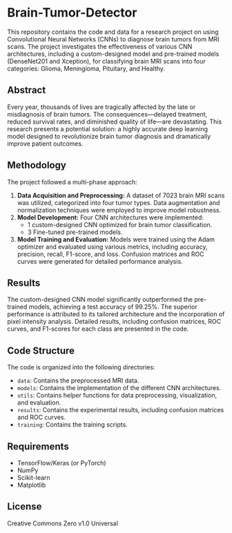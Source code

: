 # Brain-Tumor-Detector

This repository contains the code and data for a research project on using Convolutional Neural Networks (CNNs) to diagnose brain tumors from MRI scans. The project investigates the effectiveness of various CNN architectures, including a custom-designed model and pre-trained models (DenseNet201 and Xception), for classifying brain MRI scans into four categories: Glioma, Meningioma, Pituitary, and Healthy.

## Abstract

Every year, thousands of lives are tragically affected by the late or misdiagnosis of brain tumors. The consequences—delayed treatment, reduced survival rates, and diminished quality of life—are devastating. This research presents a potential solution: a highly accurate deep learning model designed to revolutionize brain tumor diagnosis and dramatically improve patient outcomes.

## Methodology

The project followed a multi-phase approach:

1. **Data Acquisition and Preprocessing:**  A dataset of 7023 brain MRI scans was utilized, categorized into four tumor types. Data augmentation and normalization techniques were employed to improve model robustness.
2. **Model Development:** Four CNN architectures were implemented:
    * 1 custom-designed CNN optimized for brain tumor classification.
    * 3 Fine-tuned pre-trained models.
3. **Model Training and Evaluation:** Models were trained using the Adam optimizer and evaluated using various metrics, including accuracy, precision, recall, F1-score, and loss. Confusion matrices and ROC curves were generated for detailed performance analysis.

## Results

The custom-designed CNN model significantly outperformed the pre-trained models, achieving a test accuracy of 99.25%. The superior performance is attributed to its tailored architecture and the incorporation of pixel intensity analysis. Detailed results, including confusion matrices, ROC curves, and F1-scores for each class are presented in the code.

## Code Structure

The code is organized into the following directories:

* `data`: Contains the preprocessed MRI data.
* `models`: Contains the implementation of the different CNN architectures.
* `utils`: Contains helper functions for data preprocessing, visualization, and evaluation.
* `results`: Contains the experimental results, including confusion matrices and ROC curves.
* `training`: Contains the training scripts.

## Requirements

* TensorFlow/Keras (or PyTorch)
* NumPy
* Scikit-learn
* Matplotlib

## License
Creative Commons Zero v1.0 Universal
